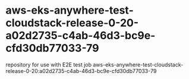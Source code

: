 # aws-eks-anywhere-test-cloudstack-release-0-20-a02d2735-c4ab-46d3-bc9e-cfd30db77033-79
repository for use with E2E test job aws-eks-anywhere-test-cloudstack-release-0-20:a02d2735-c4ab-46d3-bc9e-cfd30db77033-79
